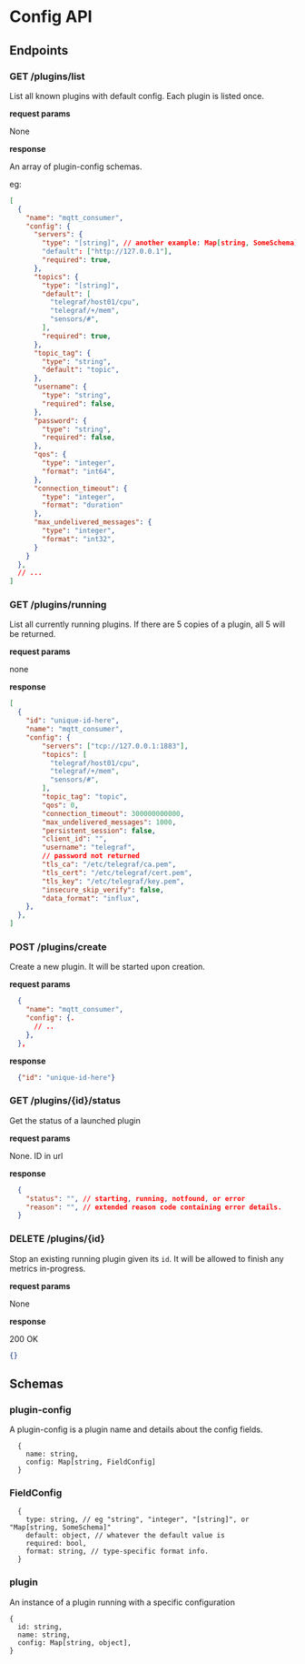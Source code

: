 # Config API

## Endpoints

### GET /plugins/list

List all known plugins with default config. Each plugin is listed once.

**request params**

None

**response**

An array of plugin-config schemas.

eg:
```json
[
  {
    "name": "mqtt_consumer",
    "config": {
      "servers": {
        "type": "[string]", // another example: Map[string, SomeSchema]
        "default": ["http://127.0.0.1"],
        "required": true,
      },
      "topics": {
        "type": "[string]",
        "default": [
          "telegraf/host01/cpu",
          "telegraf/+/mem",
          "sensors/#",
        ],
        "required": true,
      },
      "topic_tag": {
        "type": "string",
        "default": "topic",
      },
      "username": {
        "type": "string",
        "required": false,
      },
      "password": {
        "type": "string",
        "required": false,
      },
      "qos": {
        "type": "integer",
        "format": "int64",
      },
      "connection_timeout": {
        "type": "integer",
        "format": "duration"
      },
      "max_undelivered_messages": {
        "type": "integer",
        "format": "int32",
      }
    }
  },
  // ...
]
```

### GET /plugins/running

List all currently running plugins. If there are 5 copies of a plugin, all 5 will be returned.

**request params**

none

**response**

```json
[
  {
    "id": "unique-id-here",
    "name": "mqtt_consumer",
    "config": {
        "servers": ["tcp://127.0.0.1:1883"],
        "topics": [
          "telegraf/host01/cpu",
          "telegraf/+/mem",
          "sensors/#",
        ],
        "topic_tag": "topic",
        "qos": 0,
        "connection_timeout": 300000000000,
        "max_undelivered_messages": 1000,
        "persistent_session": false,
        "client_id": "",
        "username": "telegraf",
        // password not returned
        "tls_ca": "/etc/telegraf/ca.pem",
        "tls_cert": "/etc/telegraf/cert.pem",
        "tls_key": "/etc/telegraf/key.pem",
        "insecure_skip_verify": false,
        "data_format": "influx",
    },
  },
]
```

### POST /plugins/create

Create a new plugin. It will be started upon creation.

**request params**

```json
  {
    "name": "mqtt_consumer",
    "config": {.
      // ..
    },
  },
```

**response**

```json
  {"id": "unique-id-here"}
```

### GET /plugins/{id}/status

Get the status of a launched plugin

**request params**

None. ID in url

**response**

```json
  {
    "status": "", // starting, running, notfound, or error
    "reason": "", // extended reason code containing error details.
  }
```

### DELETE /plugins/{id}

Stop an existing running plugin given its `id`. It will be allowed to finish
any metrics in-progress.

**request params**

None

**response**

200 OK
```json
{}
```

## Schemas

### plugin-config

A plugin-config is a plugin name and details about the config fields.

```
  {
    name: string,
    config: Map[string, FieldConfig]
  }
```

### FieldConfig

```
  {
    type: string, // eg "string", "integer", "[string]", or "Map[string, SomeSchema]"
    default: object, // whatever the default value is
    required: bool,
    format: string, // type-specific format info.
  }
```

### plugin

An instance of a plugin running with a specific configuration

```
{
  id: string,
  name: string,
  config: Map[string, object],
}
```